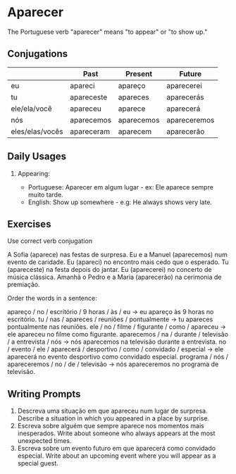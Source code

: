 # Aparecer

The Portuguese verb "aparecer" means "to appear" or "to show up."

## Conjugations

|                 | Past       | Present    | Future       |
| --------------- | ---------- | ---------- | ------------ |
| eu              | apareci    | apareço    | aparecerei   |
| tu              | apareceste | apareces   | aparecerás   |
| ele/ela/você    | apareceu   | aparece    | aparecerá    |
| nós             | aparecemos | aparecemos | apareceremos |
| eles/elas/vocês | apareceram | aparecem   | aparecerão   |

## Daily Usages

1. Appearing:

   - Portuguese: Aparecer em algum lugar - ex: Ele aparece sempre muito tarde.
   - English: Show up somewhere - e.g: He always shows very late.

## Exercises

Use correct verb conjugation

A Sofia (aparece) nas festas de surpresa.
Eu e a Manuel (aparecemos) num evento de caridade.
Eu (apareci) no encontro mais cedo que o esperado.
Tu (apareceste) na festa depois do jantar.
Eu (aparecerei) no concerto de música clássica.
Amanhã o Pedro e a Maria (aparecerão) na cerimonia de premiação.

Order the words in a sentence:

apareço / no / escritório / 9 horas / às / eu -> eu apareço às 9 horas no escritório.
tu / nas / apareces / reuniões / pontualmente -> tu apareces pontualmente nas reuniões.
ele / no / filme / figurante / como / apareceu -> ele apareceu no filme como figurante.
aparecemos / na / durante / televisão / a entrevista / nós -> nós aparecemos na televisão durante a entrevista.
no / evento / ele / aparecerá / desportivo / como / convidado / especial -> ele aparecerá no evento desportivo como convidado especial.
programa / nós / apareceremos / no / de / televisão -> nós apareceremos no programa de televisão.

## Writing Prompts

1. Descreva uma situação em que apareceu num lugar de surpresa. Describe a situation in which you appeared in a place by surprise.
2. Escreva sobre alguém que sempre aparece nos momentos mais inesperados. Write about someone who always appears at the most unexpected times.
3. Escreva sobre um evento futuro em que aparecerá como convidado especial. Write about an upcoming event where you will appear as a special guest.
